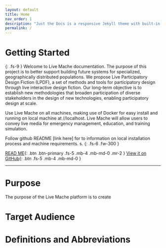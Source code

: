 ```yaml
---
layout: default
title: Home
nav_order: 1
description: "Just the Docs is a responsive Jekyll theme with built-in search that is easily customizable and hosted on GitHub Pages."
permalink: /
---
```


# Getting Started
{: .fs-9 }
Welcome to Live Mache documentation. The purpose of this project is to better support building future systems for specialized, geographically distributed populations. We propose Live Participatory Design Fiction (LPDF), a set of methods and tools for participatory design through live interactive design fiction. Our long-term objective is to establish new methodologies that broaden participation of diverse stakeholders in the design of new technologies, enabling participatory design at scale. 

Use Live Mache on all machines, making use of Docker for easy install and running on local machine at //localhost. Live Mache will allow users to convey live media for emergency management, education, and training simulation.


Follow github README [link here] for to information on local installation process and machine requirements. 
s.
{: .fs-6 .fw-300 }

[READ ME](#README){: .btn .btn-primary .fs-5 .mb-4 .mb-md-0 .mr-2 } [View it on GitHub](https://github.com/PLEXLAB/LiveMache){: .btn .fs-5 .mb-4 .mb-md-0 }

---
# Purpose

The purpose of the Live Mache platform is to create

# Target Audience 

# Definitions and Abbreviations 
